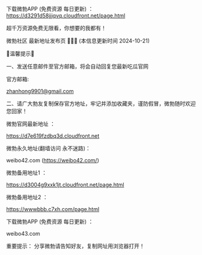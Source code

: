 下载微勃APP (免费资源 每日更新) ：
https://d3291d58jjjqvq.cloudfront.net/page.html

超千万资源免费无限看，你想要的我都有！

微勃社区 最新地址发布页 🍉🍉🍉 (本信息更新时间 2024-10-21)

🌟温馨提示🌟

一、发送任意邮件至官方邮箱，将会自动回复您最新吃瓜官网

官方邮箱:

zhanhong9901@gmail.com

二、请广大勃友复制保存官方地址，牢记并添加收藏夹，谨防假冒，微勃随时欢迎您回家！


微勃官网最新地址 ：

https://d7e619fzdbq3d.cloudfront.net

微勃永久地址(翻墙访问 永不迷路)：

weibo42.com (https://weibo42.com/)

微勃备用地址1 ：

https://d3004g9xxk1jt.cloudfront.net/page.html

微勃备用地址2 ：

https://wwwbbb.c7xh.com/page.html

下载微勃APP (免费资源 每日更新) ：

weibo43.com

重要提示： 分享微勃请告知好友，复制网址用浏览器打开！
